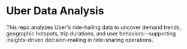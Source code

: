 # Uber Data Analysis
This repo analyzes Uber's ride-hailing data to uncover demand trends, geographic hotspots, trip durations, and user behaviors—supporting insights-driven decision-making in ride-sharing operations.
